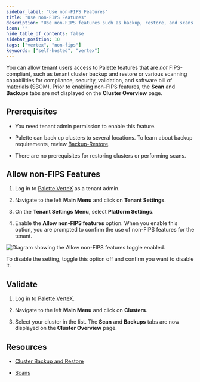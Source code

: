 ```yaml
---
sidebar_label: "Use non-FIPS Features"
title: "Use non-FIPS Features"
description: "Use non-FIPS features such as backup, restore, and scans."
icon: ""
hide_table_of_contents: false
sidebar_position: 10
tags: ["vertex", "non-fips"]
keywords: ["self-hosted", "vertex"]
---
```




You can allow tenant users access to Palette features that are *not* FIPS-compliant, such as tenant cluster backup and restore or various scanning capabilities for compliance, security, validation, and software bill of materials (SBOM). Prior to enabling non-FIPS features, the **Scan** and **Backups** tabs are not displayed on the **Cluster Overview** page. 

## Prerequisites

- You need tenant admin permission to enable this feature.


- Palette can back up clusters to several locations. To learn about backup requirements, review [Backup-Restore](../../../clusters/cluster-management/backup-restore/backup-restore.md).


- There are no prerequisites for restoring clusters or performing scans.


## Allow non-FIPS Features


1. Log in to [Palette VerteX](https://console.spectrocloud.com/) as a tenant admin.


2. Navigate to the left **Main Menu** and click on **Tenant Settings**. 


3. On the **Tenant Settings Menu**, select **Platform Settings**.


4. Enable the **Allow non-FIPS features** option. When you enable this option, you are prompted to confirm the use of non-FIPS features for the tenant.

![Diagram showing the Allow non-FIPS features toggle enabled.](/vertex_use-non-fips-settings_nonFips-features.png)


To disable the setting, toggle this option off and confirm you want to disable it.

## Validate


1. Log in to [Palette VerteX](https://console.spectrocloud.com/).


2. Navigate to the left **Main Menu** and click on **Clusters**. 


3. Select your cluster in the list. The **Scan** and **Backups** tabs are now displayed on the **Cluster Overview** page.


## Resources 

- [Cluster Backup and Restore](../../../clusters/cluster-management/backup-restore/backup-restore.md)


- [Scans](../../../clusters/cluster-management/compliance-scan.md)

